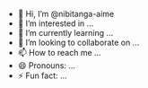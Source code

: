 - 👋 Hi, I’m @nibitanga-aime
- 👀 I’m interested in ...
- 🌱 I’m currently learning ...
- 💞️ I’m looking to collaborate on ...
- 📫 How to reach me ...
- 😄 Pronouns: ...
- ⚡ Fun fact: ...

<!---
nibitanga-aime/nibitanga-aime is a ✨ special ✨ repository because its `README.md` (this file) appears on your GitHub profile.
You can click the Preview link to take a look at your changes.
--->
